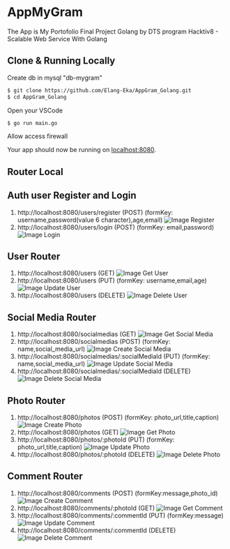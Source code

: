 
# AppMyGram

The App is My Portofolio Final Project Golang by DTS program Hacktiv8 - Scalable Web Service With Golang

## Clone & Running Locally

Create db in mysql "db-mygram"
```sh
$ git clone https://github.com/Elang-Eka/AppGram_Golang.git
$ cd AppGram_Golang
```
Open your VSCode
```sh
$ go run main.go
```
Allow access firewall

Your app should now be running on [localhost:8080](http://localhost:8080/).

## Router Local

Auth user Register and Login
---
1. http://localhost:8080/users/register 	(POST) 	(formKey: username,password(value 6 character),age,email)
![Image Register](https://github.com/Elang-Eka/Image-MyGram/blob/master/Auth/Register.jpg)
2. http://localhost:8080/users/login 	(POST)	(formKey: email,password)
![Image Login](https://github.com/Elang-Eka/Image-MyGram/blob/master/Auth/Login.jpg)


User Router
---
1. http://localhost:8080/users 	(GET)
![Image Get User](https://github.com/Elang-Eka/Image-MyGram/blob/master/User/Get_User.jpg)
2. http://localhost:8080/users 	(PUT) 	(formKey: username,email,age)
![Image Update User](https://github.com/Elang-Eka/Image-MyGram/blob/master/User/Update_User.jpg)
3. http://localhost:8080/users 	(DELETE)
![Image Delete User](https://github.com/Elang-Eka/Image-MyGram/blob/master/User/Delete_User.jpg)

Social Media Router
---
1. http://localhost:8080/socialmedias 			(GET)
![Image Get Social Media](https://github.com/Elang-Eka/Image-MyGram/blob/master/Social_Media/Get_Social_Media.jpg)
2. http://localhost:8080/socialmedias 			(POST) 	(formKey: name,social_media_url)
![Image Create Social Media](https://github.com/Elang-Eka/Image-MyGram/blob/master/Social_Media/Create_Social_Media.jpg)
3. http://localhost:8080/socialmedias/:socialMediaId 	(PUT) 	(formKey: name,social_media_url)
![Image Update Social Media](https://github.com/Elang-Eka/Image-MyGram/blob/master/Social_Media/Update_Social_Media.jpg)
4. http://localhost:8080/socialmedias/:socialMediaId 	(DELETE)
![Image Delete Social Media](https://github.com/Elang-Eka/Image-MyGram/blob/master/Social_Media/Delete_Social_Media.jpg)

Photo Router
---
1. http://localhost:8080/photos 		(POST) 	(formKey: photo_url,title,caption)
![Image Create Photo](https://github.com/Elang-Eka/Image-MyGram/blob/master/Photo/Create_photo.jpg)
2. http://localhost:8080/photos 		(GET)
![Image Get Photo](https://github.com/Elang-Eka/Image-MyGram/blob/master/Photo/Get_photo.jpg)
3. http://localhost:8080/photos/:photoId 	(PUT) 	(formKey: photo_url,title,caption)
![Image Update Photo](https://github.com/Elang-Eka/Image-MyGram/blob/master/Photo/Update_photo.jpg)
4. http://localhost:8080/photos/:photoId 	(DELETE)
![Image Delete Photo](https://github.com/Elang-Eka/Image-MyGram/blob/master/Photo/Delete_photo.jpg)

Comment Router
---
1. http://localhost:8080/comments 			(POST) 	(formKey:message,photo_id)
![Image Create Comment](https://github.com/Elang-Eka/Image-MyGram/blob/master/Comment/Create_Comment.jpg)
2. http://localhost:8080/comments/:photoId 	(GET)
![Image Get Comment](https://github.com/Elang-Eka/Image-MyGram/blob/master/Comment/Get_Comment.jpg)
3. http://localhost:8080/comments/:commentId 	(PUT) 	(formKey:message)
![Image Update Comment](https://github.com/Elang-Eka/Image-MyGram/blob/master/Comment/Update_Comment.jpg)
4. http://localhost:8080/comments/:commentId 	(DELETE)
![Image Delete Comment](https://github.com/Elang-Eka/Image-MyGram/blob/master/Comment/Delete_Comment.jpg)
